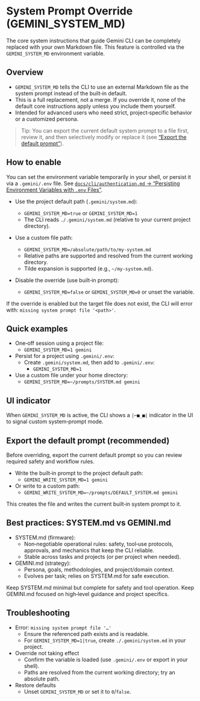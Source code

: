 # System Prompt Override (GEMINI_SYSTEM_MD)

The core system instructions that guide Gemini CLI can be completely replaced with your own Markdown file. This feature is controlled via the `GEMINI_SYSTEM_MD` environment variable.

## Overview

- `GEMINI_SYSTEM_MD` tells the CLI to use an external Markdown file as the system prompt instead of the built‑in default.
- This is a full replacement, not a merge. If you override it, none of the default core instructions apply unless you include them yourself.
- Intended for advanced users who need strict, project‑specific behavior or a customized persona.

> Tip: You can export the current default system prompt to a file first, review it, and then selectively modify or replace it (see [“Export the default prompt”](#export-the-default-prompt-recommended)).

## How to enable

You can set the environment variable temporarily in your shell, or persist it via a `.gemini/.env` file. See [`docs/cli/authentication.md` → “Persisting Environment Variables with `.env` Files”](../cli/authentication.md#persisting-environment-variables-with-env-files).

- Use the project default path (`.gemini/system.md`):
  - `GEMINI_SYSTEM_MD=true` or `GEMINI_SYSTEM_MD=1`
  - The CLI reads `./.gemini/system.md` (relative to your current project directory).

- Use a custom file path:
  - `GEMINI_SYSTEM_MD=/absolute/path/to/my-system.md`
  - Relative paths are supported and resolved from the current working directory.
  - Tilde expansion is supported (e.g., `~/my-system.md`).

- Disable the override (use built‑in prompt):
  - `GEMINI_SYSTEM_MD=false` or `GEMINI_SYSTEM_MD=0` or unset the variable.

If the override is enabled but the target file does not exist, the CLI will error with: `missing system prompt file '<path>'`.

## Quick examples

- One‑off session using a project file:
  - `GEMINI_SYSTEM_MD=1 gemini`
- Persist for a project using `.gemini/.env`:
  - Create `.gemini/system.md`, then add to `.gemini/.env`:
    - `GEMINI_SYSTEM_MD=1`
- Use a custom file under your home directory:
  - `GEMINI_SYSTEM_MD=~/prompts/SYSTEM.md gemini`

## UI indicator

When `GEMINI_SYSTEM_MD` is active, the CLI shows a `|⌐■_■|` indicator in the UI to signal custom system‑prompt mode.

## Export the default prompt (recommended)

Before overriding, export the current default prompt so you can review required safety and workflow rules.

- Write the built‑in prompt to the project default path:
  - `GEMINI_WRITE_SYSTEM_MD=1 gemini`
- Or write to a custom path:
  - `GEMINI_WRITE_SYSTEM_MD=~/prompts/DEFAULT_SYSTEM.md gemini`

This creates the file and writes the current built‑in system prompt to it.

## Best practices: SYSTEM.md vs GEMINI.md

- SYSTEM.md (firmware):
  - Non‑negotiable operational rules: safety, tool‑use protocols, approvals, and mechanics that keep the CLI reliable.
  - Stable across tasks and projects (or per project when needed).
- GEMINI.md (strategy):
  - Persona, goals, methodologies, and project/domain context.
  - Evolves per task; relies on SYSTEM.md for safe execution.

Keep SYSTEM.md minimal but complete for safety and tool operation. Keep GEMINI.md focused on high‑level guidance and project specifics.

## Troubleshooting

- Error: `missing system prompt file '…'`
  - Ensure the referenced path exists and is readable.
  - For `GEMINI_SYSTEM_MD=1|true`, create `./.gemini/system.md` in your project.
- Override not taking effect
  - Confirm the variable is loaded (use `.gemini/.env` or export in your shell).
  - Paths are resolved from the current working directory; try an absolute path.
- Restore defaults
  - Unset `GEMINI_SYSTEM_MD` or set it to `0`/`false`.

